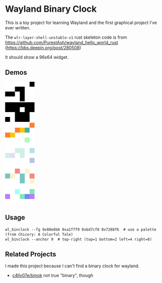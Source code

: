 # Wayland Binary Clock
This is a toy project for learning Wayland and the first graphical project I've ever written.

The `wlr-layer-shell-unstable-v1` rust skeleton code is from
https://github.com/PurestAsh/wayland_hello_world_rust (https://bbs.deepin.org/post/280508)

It should show a 96x64 widget.

## Demos
![](images/demo_mono.png)<br>
![](images/demo_reversed.png)<br>
![](images/demo_brekkie.png)<br>
![](images/demo_peak.png)<br>
![](images/demo_dinners.png)<br>
![](images/demo_rainforest.png)<br>

## Usage
```
wl_binclock --fg 0x80e8b6 0xa1fff9 0xbd7cf8 0x7288f6  # use a palette (from Chicory: A Colorful Tale)
wl_binclock --anchor 9  # top-right (top=1 bottom=2 left=4 right=8)
```

## Related Projects
I made this project because I can't find a binary clock for wayland.
- [c4llv07e/binok](https://codeberg.org/c4llv07e/binok)
  not true "binary", though
